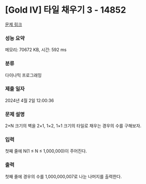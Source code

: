 # [Gold IV] 타일 채우기 3 - 14852 

[문제 링크](https://www.acmicpc.net/problem/14852) 

### 성능 요약

메모리: 70672 KB, 시간: 592 ms

### 분류

다이나믹 프로그래밍

### 제출 일자

2024년 4월 2일 12:00:36

### 문제 설명

<p>2×N 크기의 벽을 2×1, 1×2, 1×1 크기의 타일로 채우는 경우의 수를 구해보자.</p>

### 입력 

 <p>첫째 줄에 N(1 ≤ N ≤ 1,000,000)이 주어진다.</p>

### 출력 

 <p>첫째 줄에 경우의 수를 1,000,000,007로 나눈 나머지를 출력한다.</p>

